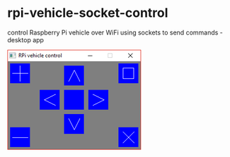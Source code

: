# rpi-vehicle-socket-control

control Raspberry Pi vehicle over WiFi using sockets to send commands - desktop app

![Screenshot](screenshot.png)
